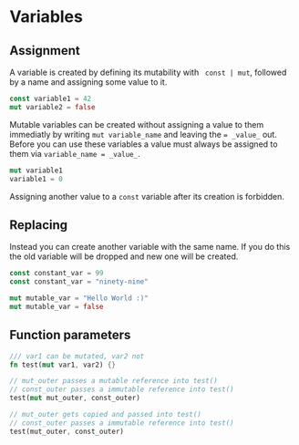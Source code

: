 # Variables

## Assignment

A variable is created by defining its mutability with ` const | mut`, followed by a name and assigning some value to it.

```rust
const variable1 = 42
mut variable2 = false
```

Mutable variables can be created without assigning a value to them immediatly by writing `mut variable_name` and leaving the `= _value_` out. Before you can use these variables a value must always be assigned to them via `variable_name = _value_`.

```rust
mut variable1
variable1 = 0
```

Assigning another value to a `const` variable after its creation is forbidden.

## Replacing

Instead you can create another variable with the same name. If you do this the old variable will be dropped and new one will be created.

```rust
const constant_var = 99
const constant_var = "ninety-nine"

mut mutable_var = "Hello World :)"
mut mutable_var = false
```

## Function parameters

```rust
/// var1 can be mutated, var2 not
fn test(mut var1, var2) {}

// mut_outer passes a mutable reference into test()
// const_outer passes a immutable reference into test()
test(mut mut_outer, const_outer)

// mut_outer gets copied and passed into test()
// const_outer passes a immutable reference into test()
test(mut_outer, const_outer)
```
